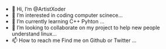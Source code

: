 - 👋 Hi, I’m @ArtistXoder
- 👀 I’m interested in coding computer scinece...
- 🌱 I’m currently learning C++ Pyhton ...
- 💞️ I’m looking to collaborate on my project to help new people understand linux...
- 📫 How to reach me  Find me on Github or Twitter ...

<!---
ArtistXoder/ArtistXoder is a ✨ special ✨ repository because its `README.md` (this file) appears on your GitHub profile.
You can click the Preview link to take a look at your changes.
--->
